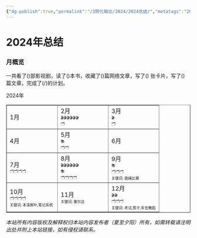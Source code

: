 ```yaml
---
{"dg-publish":true,"permalink":"/3转化输出/2024/2024总结/","metatags":"2024, 总结, 回顾, 反思, 计划","tags":["总结"],"noteIcon":"1","created":"2025-01-02T19:26","updated":"2025-09-13T16:57"}
---
```



<div class="transclusion internal-embed is-loaded"><div class="markdown-embed">




# 2024年总结

### 月概览
一共看了()部影视剧，读了()本书，收藏了()篇网络文章，写了() 张卡片，写了() 篇文章，完成了(/)的计划。

<p><span>2024年 </span></p><div><span dir="ltr" style="overflow-x: auto;"><table style="width:100%" border="1"><tbody><tr><td style="width: 33%" dir="ltr">1月<div style="font-size:10px;"><div> </div><div></div><div></div><div></div><div></div></div></td><td style="width: 33%" dir="ltr">2月<div style="font-size:10px;"><div> </div><div>🎬🎬🎬🎬🎬🎬</div><div></div><div>🗂️</div><div></div></div></td><td style="width: 33%" dir="ltr">3月<div style="font-size:10px;"><div> </div><div>🎬</div><div></div><div>🗂️</div><div></div></div></td></tr><tr><td style="width: 33%" dir="ltr">4月<div style="font-size:10px;"><div> </div><div></div><div></div><div></div><div></div></div></td><td style="width: 33%" dir="ltr">5月<div style="font-size:10px;"><div> </div><div></div><div>📚</div><div>🗂️🗂️</div><div></div></div></td><td style="width: 33%" dir="ltr">6月<div style="font-size:10px;"><div> </div><div></div><div></div><div></div><div></div></div></td></tr><tr><td style="width: 33%" dir="ltr">7月<div style="font-size:10px;"><div> </div><div></div><div></div><div>🗂️🗂️🗂️🗂️</div><div></div></div></td><td style="width: 33%" dir="ltr">8月<div style="font-size:10px;"><div> </div><div>🎬🎬🎬🎬🎬🎬</div><div>📚</div><div>🗂️🗂️🗂️🗂️</div><div></div></div></td><td style="width: 33%" dir="ltr">9月<div style="font-size:10px;"><div> </div><div></div><div>📚</div><div>🗂️🗂️🗂️</div><div></div><div> </div><div> </div><div>关键词: 跳绳比赛</div></div></td></tr><tr><td style="width: 33%" dir="ltr">10月<div style="font-size:10px;"><div> </div><div></div><div></div><div>🗂️🗂️🗂️🗂️</div><div></div><div> </div><div> </div><div>关键词: 本溪枫叶,笔记系统</div></div></td><td style="width: 33%" dir="ltr">11月<div style="font-size:10px;"><div> </div><div></div><div></div><div></div><div></div><div> </div><div> </div><div>关键词: 塞尔达</div></div></td><td style="width: 33%" dir="ltr">12月<div style="font-size:10px;"><div> </div><div>🎬🎬</div><div></div><div>🗂️🗂️🗂️</div><div></div><div> </div><div> </div><div>关键词: 考试,孩子,年会舞蹈</div></div></td></tr><tr></tr></tbody></table></span></div>



</div></div>






<div class="transclusion internal-embed is-loaded"><div class="markdown-embed">




*本站所有内容版权及解释权归本站内容发布者（夏至夕阳）所有，如需转载请注明出处并附上本站链接，如有侵权请联系。*


</div></div>




